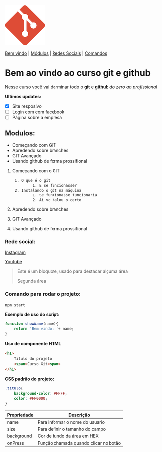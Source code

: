 ![logo do git](./5847f981cef1014c0b5e48b4.png)

[Bem vindo](#bem-ao-vindo-ao-curso-git-e-github) | 
[Módulos](#modulos) | 
[Redes Sociais](#rede-social) |
[Comandos](#comando-para-rodar-o-projeto)


# Bem ao vindo ao curso git e github
Nesse curso você vai dorminar todo o **git** e **github** _do zero ao profissional_

**Ultimos updates:**
- [x] Site resposivo
- [ ] Login com com facebook
- [ ] Página sobre a empresa

## Modulos:
* Começando com GIT
* Apredendo sobre branches
* GIT Avançado 
* Usando github de forma prossifional

1. Começando com o GIT

        1. O que é o git
                1. E se funcionasse?
        2. Instalando o git na máquina
                1. Se funcionasse funcionaria
                2. Ai vc falou o certo

2. Apredendo sobre branches
3. GIT Avançado 
4. Usando github de forma prossifional

### Rede social:
[Instagram](https://instagram.com/inovector3d)

[Youtube](https://youtube.com)

>Este é um bloquote, usado para destacar alguma área
>
> Segunda área



### Comando para rodar o projeto:
```
npm start
```

**Exemplo de uso do script:**
```js
function showName(name){
    return 'Bem vindo: '+ name;
}
```

**Uso de componente HTML**
```html
<h1>
    Titulo do projeto
    <span>Curso Git<span>
</h1>
```

**CSS padrão do projeto:**
```css
.titulo{
    background-color: #FFFF;
    color: #FF0000;
}
```
Propriedade| Descrição
---------- | ---------
name | Para informar o nome do usuario
size | Para definir o tamanho do campo
background | Cor de fundo da área em HEX
onPress | Função chamada quando clicar no botão



